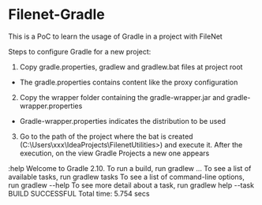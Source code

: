 # Filenet-Gradle
This is a PoC to learn the usage of Gradle in a project with FileNet

Steps to configure Gradle for a new project:
1. Copy gradle.properties, gradlew and gradlew.bat files at project root
  - The gradle.properties contains content like the proxy configuration
  
2. Copy the wrapper folder containing the gradle-wrapper.jar and gradle-wrapper.properties
  - Gradle-wrapper.properties indicates the distribution to be used
  
3. Go to the path of the project where the bat is created (C:\Users\xxx\IdeaProjects\FilenetUtilities>) and execute it. After the execution, on the view Gradle Projects a new one appears

  :help
  Welcome to Gradle 2.10.
  To run a build, run gradlew <task> ...
  To see a list of available tasks, run gradlew tasks
  To see a list of command-line options, run gradlew --help
  To see more detail about a task, run gradlew help --task <task>
    BUILD SUCCESSFUL
  Total time: 5.754 secs

